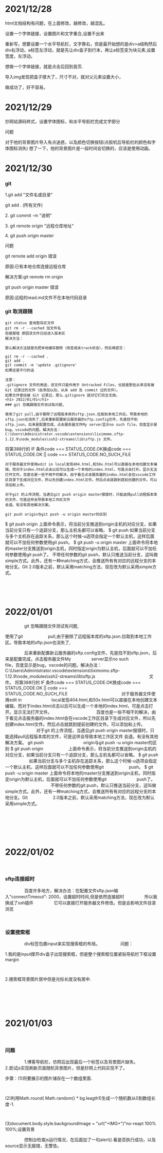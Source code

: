 
<h1>2021/12/28</h1>
<p>html文档结构有问题，在上面修改，越修改，越混乱。</p>
<p>设置一个字体链接，设置图片和文字重合,设置不出来</p>
<p>重新写，想要设置一个水平导航栏，文字靠右，但是最开始想的是div>a结构然后div右浮动，a标签左浮动，就是先让div盒子到行末，再让a标签变为块元素,设置宽度，左浮动。</p>
<p>想做一个字体链接，就是点击后回到首页.</p>
<P>导入img发现把盒子撑大了，尺寸不对，就对父元素设置大小，</P>
<p>做成功了，好不容易。</p>
<h1>2021/12/29</h1>
<div>
    <p>抄网站源码样式，设置字体图标，和水平导航栏完成文字部分</p>
    <p>问题</p>
    <span>对于他的背景图片导入有点迷惑，以及颜色切换按钮(点胶机后导航栏的颜色和字体图标消失)</span>
    <span>想了一下，他的背景图片是一段时间会切换的，应该是使用动画。</span>
</div>


# 2021/12/30

### git

<span>1.git add "文件名或目录"</span>

<span>git add . (所有文件)</span>

<span>2. git commit -m "说明"</span>

<span>3. git remote origin "远程仓库地址"</span>

<span>4. git push origin master</span>

<span>问题</span>

<p>git remote add origin 错误</p>

<p>原因:已有本地仓库连接远程仓库</p>

<p>解决方案:git remote rm origin</p>

<p>git push origin master 错误</p>

<p>原因:远程的read.md文件不在本地代码目录</p>

### git 取消跟随    

    git status 查询暂存区文件
    git rm -r --cached 加文件名
    但是报错 原因该文件已经进入版本区
    解决方法：
    
    那么解决方法就是先把本地缓存删除（改变成未track状态），然后再提交：
    
    git rm -r --cached .
    git add .
    git commit -m 'update .gitignore'
    如果还是不行的话
    
    注意：
    .gitignore 文件的用途，该文件只能作用于 Untracked Files，也就是那些从来没有被 Git 记录过的文件（自添加以后，从未 add 及 commit 过的文件）。
    如果文件曾经被 Git 记录过，那么.gitignore 就对它们完全无效。
    <h1> 2022/01/01</h1>
    ### git 忽略跟随文件测试有问题,
    
    使用了git pull,由于删除了远程版本库的sftp.json.拉取到本地工作区。导致本地的sftp.json也消失了,后来重新配置新云服务器的sftp.config文件，先是找不到sftp.json，后来是配置完成，点击服务器文件My server显示no such file，百度显示是bug，vscode的问题。解决办法：C:\Users\Administrator.vscode\extensions\liximomo.sftp-1.12.9\node_modules\ssh2-streams\lib\sftp.js 文件。
将第388行的 IF 条件code === STATUS_CODE.OK换成code === STATUS_CODE.OK || code === STATUS_CODE.NO_SUCH_FILE
    
    对于服务器文件使用edit in local发现404.html,和50x.html可以直接在本地创建文本编辑，而对于index.html点击以后可以生成一个本地的index.html，可是点击打开。显示无法打开文件。百度也是一些不相干的解决，由于看见点击服务器的index.html会在vscode工作区目录下生成对应文件，所以先创建index.html文件。然后点击就跳到提前创建的文件。可以添加和上传。
    
    对于git 的上传流程，当遇见git push origin master报错时，只能选择pull远程版本库的文件，可是这样会导致本地工作区文件
    会退。有没有其他解决方案。
    
    git push origin与git push -u origin master的区别

$ git push origin
上面命令表示，将当前分支推送到origin主机的对应分支，如果当前分支只有一个追踪分支，那么主机名都可以省略。 
$ git push 如果当前分支与多个主机存在追踪关系，那么这个时候-u选项会指定一个默认主机，这样后面就可以不加任何参数使用git push。
$ git push -u origin master 上面命令将本地的master分支推送到origin主机，同时指定origin为默认主机，后面就可以不加任何参数使用git push了。
 不带任何参数的git push，默认只推送当前分支，这叫做simple方式。此外，还有一种matching方式，会推送所有有对应的远程分支的本地分支。Git 2.0版本之前，默认采用matching方法，现在改为默认采用simple方式。

 <div>
                <h1> 2022/01/01</h1>


                <span> git 忽略跟随文件测试有问题,</span>
                <p> 使用了git
                    pull,由于删除了远程版本库的sftp.json.拉取到本地工作区。导致本地的sftp.json也消失了,</p>
                <span>后来重新配置新云服务器的sftp.config文件，先是找不到sftp.json，后来是配置完成，点击服务器文件My</span>
                <span>server显示no such
                    <span>file，百度显示是bug，vscode的问题。解决办法：C:\Users\Administrator.vscode\extensions\liximomo.sftp-1.12.9\node_modules\ssh2-streams\lib\sftp.js</span>
                    <span>
                        文件。 将第388行的 IF 条件code === STATUS_CODE.OK换成code === STATUS_CODE.OK || code ===
                        STATUS_CODE.NO_SUCH_FILE</span>
                    <span>
                        对于服务器文件使用edit in
                        local发现404.html,和50x.html可以直接在本地创建文本编辑，而对于index.html点击以后可以生成一个本地的index.html，可是点击打开。显示无法打开文件。
                    </span>
                </span>百度也是一些不相干的解决，由于看见点击服务器的index.html会在vscode工作区目录下生成对应文件，所以先创建index.html文件。然后点击就跳到提前创建的文件。可以添加和上传。</span>
                <span>
                    对于git 的上传流程，当遇见git push origin master报错时，只能选择pull远程版本库的文件，可是这样会导致本地工作区文件 会退。有没有其他解决方案。 git push
                </span>
                <span>origin与git push -u origin master的区别 $ git push origin
                    <span>上面命令表示，将当前分支推送到origin主机的对应分支，如果当前分支只有一个追踪分支，那么主机名都可以省略。 $ git push</span>
                    <span>如果当前分支与多个主机存在追踪关系，那么这个时候-u选项会指定一个默认主机，这样后面就可以不加任何参数使用git</span>
                    <span>push。 $ git push -u origin master 上面命令将本地的master分支推送到origin主机，同时指定origin为默认主机，后面就可以不加任何参数使用git
                        push了。
                    </span>
                    <span>不带任何参数的git push，默认只推送当前分支，这叫做simple方式。此外，还有一种matching方式，会推送所有有对应的远程分支的本地分支。Git</span>
                    <span>2.0版本之前，默认采用matching方法，现在改为默认采用simple方式。


            </div>


            <div>
                <h1>2022/01/02</h1>
                <h3>sftp连接超时</h3>


                <span>百度许多地方，解决办法：在配置文件sftp.json输入"connectTimeout": 2000，设置超时时间,但是依然连接超时</span>
                <span>所以我换成了ssh插件</span>
                <span>它可以直接打开服务器文件修改。但是会影响文件目录浏览</span>


                <h3>设置搜索框</h3>


                <span>div标签包裹input来实现搜索框的布局。</span>
                <span>问题：</span>
                <p>1.我的是input撑开div盒子出现搜索框，但是整个搜索框位置紧贴导航栏下框设置margin</p>
                <p>2.搜索框背景图片居中但是光标长度没有居中.</p>


            </div>
            <div>
                <h1>2021/01/03</h1>
                <h3>问题</h3>
                <span>1.博客导航栏，仿照后出现最后一个标签以及背景图片缺失。</span>
                <span>2.尝试js实现刷新页面随机背景图片，但是抄网上代码实现不了。</span>
                <p>步骤：(1)将要展示的图片储存在一个数组里面.</p>
                <p>(2)利用Math.round( Math.random() * bg.leagth1)生成一个随机数从0到数组长度-1.</p>
                <p>(3)document.body.style.backgroundImage = "url("+IMG+")"no-reapt 100% 100%;设置背景</p>
                <span>控制台检查js运行情况，在后面加了一句alert().看是否执行成功，以及source显示无报错，无警告。</span>
            </div>





